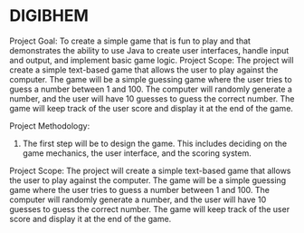 # DIGIBHEM
Project Goal: To create a simple game that is fun to play and that demonstrates the ability to use
Java to create user interfaces, handle input and output, and implement basic game logic.
Project Scope: The project will create a simple text-based game that allows the user to play against
the computer. The game will be a simple guessing game where the user tries to guess a number
between 1 and 100. The computer will randomly generate a number, and the user will have 10
guesses to guess the correct number. The game will keep track of the user score and display it at the
end of the game.

Project Methodology:
1. The first step will be to design the game. This includes deciding on the game mechanics, the user
interface, and the scoring system.

Project Scope: The project will create a simple text-based game that allows the user to play against
the computer. The game will be a simple guessing game where the user tries to guess a number
between 1 and 100. The computer will randomly generate a number, and the user will have 10
guesses to guess the correct number. The game will keep track of the user score and display it at the
end of the game.


